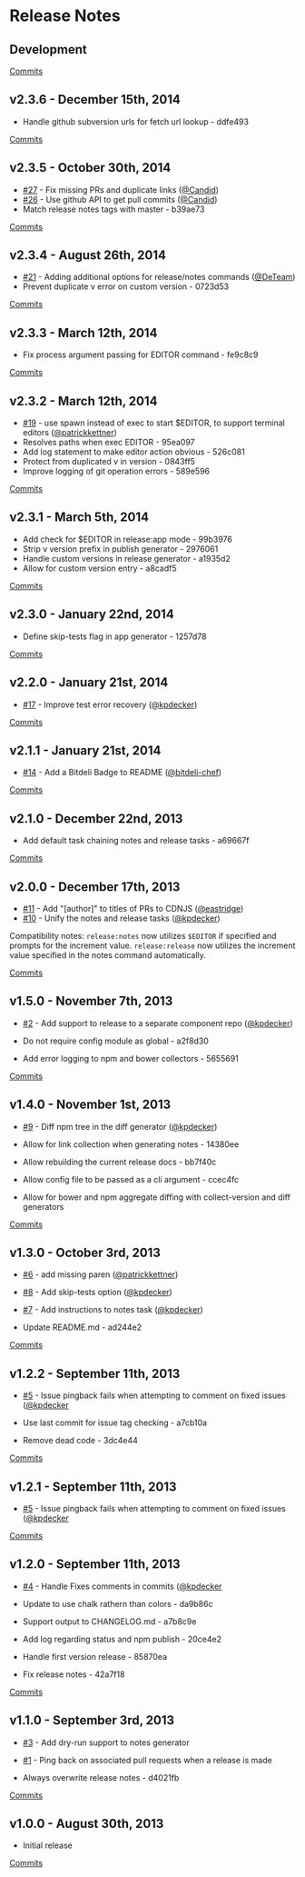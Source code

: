 # Release Notes

## Development

[Commits](https://github.com/walmartlabs/generator-release/compare/v2.3.6...master)

## v2.3.6 - December 15th, 2014
- Handle github subversion urls for fetch url lookup - ddfe493

[Commits](https://github.com/walmartlabs/generator-release/compare/v2.3.5...v2.3.6)

## v2.3.5 - October 30th, 2014
- [#27](https://github.com/walmartlabs/generator-release/pull/27) - Fix missing PRs and duplicate links ([@Candid](https://api.github.com/users/Candid))
- [#26](https://github.com/walmartlabs/generator-release/pull/26) - Use github API to get pull commits ([@Candid](https://api.github.com/users/Candid))
- Match release notes tags with master - b39ae73

[Commits](https://github.com/walmartlabs/generator-release/compare/v2.3.4...v2.3.5)

## v2.3.4 - August 26th, 2014
- [#21](https://github.com/walmartlabs/generator-release/pull/21) - Adding additional options for release/notes commands ([@DeTeam](https://api.github.com/users/DeTeam))
- Prevent duplicate v error on custom version - 0723d53

[Commits](https://github.com/walmartlabs/generator-release/compare/v2.3.3...v2.3.4)

## v2.3.3 - March 12th, 2014
- Fix process argument passing for EDITOR command - fe9c8c9

[Commits](https://github.com/walmartlabs/generator-release/compare/v2.3.2...v2.3.3)

## v2.3.2 - March 12th, 2014
- [#19](https://github.com/walmartlabs/generator-release/pull/19) - use spawn instead of exec to start $EDITOR, to support terminal editors ([@patrickkettner](https://api.github.com/users/patrickkettner))
- Resolves paths when exec EDITOR - 95ea097
- Add log statement to make editor action obvious - 526c081
- Protect from duplicated v in version - 0843ff5
- Improve logging of git operation errors - 589e596

[Commits](https://github.com/walmartlabs/generator-release/compare/v2.3.1...v2.3.2)

## v2.3.1 - March 5th, 2014
- Add check for $EDITOR in release:app mode - 99b3976
- Strip v version prefix in publish generator - 2976061
- Handle custom versions in release generator - a1935d2
- Allow for custom version entry - a8cadf5

[Commits](https://github.com/walmartlabs/generator-release/compare/v2.3.0...v2.3.1)

## v2.3.0 - January 22nd, 2014
- Define skip-tests flag in app generator - 1257d78

[Commits](https://github.com/walmartlabs/generator-release/compare/v2.2.0...v2.3.0)

## v2.2.0 - January 21st, 2014
- [#17](https://github.com/walmartlabs/generator-release/pull/17) - Improve test error recovery ([@kpdecker](https://api.github.com/users/kpdecker))

[Commits](https://github.com/walmartlabs/generator-release/compare/v2.1.1...v2.2.0)

## v2.1.1 - January 21st, 2014
- [#14](https://github.com/walmartlabs/generator-release/pull/14) - Add a Bitdeli Badge to README ([@bitdeli-chef](https://api.github.com/users/bitdeli-chef))

[Commits](https://github.com/walmartlabs/generator-release/compare/v2.1.0...v2.1.1)

## v2.1.0 - December 22nd, 2013
- Add default task chaining notes and release tasks - a69667f

[Commits](https://github.com/walmartlabs/generator-release/compare/v2.0.0...v2.1.0)

## v2.0.0 - December 17th, 2013
- [#11](https://github.com/walmartlabs/generator-release/issues/11) - Add "[author]" to titles of PRs to CDNJS ([@eastridge](https://api.github.com/users/eastridge))
- [#10](https://github.com/walmartlabs/generator-release/issues/10) - Unify the notes and release tasks ([@kpdecker](https://api.github.com/users/kpdecker))

Compatibility notes:
`release:notes` now utilizes `$EDITOR` if specified and prompts for the increment value. `release:release` now utilizes the increment value specified in the notes command automatically.

[Commits](https://github.com/walmartlabs/generator-release/compare/v1.5.0...v2.0.0)

## v1.5.0 - November 7th, 2013

- [#2](https://github.com/walmartlabs/generator-release/pull/2) - Add support to release to a separate component repo ([@kpdecker](https://api.github.com/users/kpdecker))

- Do not require config module as global - a2f8d30
- Add error logging to npm and bower collectors - 5655691

[Commits](https://github.com/walmartlabs/generator-release/compare/v1.4.0...v1.5.0)

## v1.4.0 - November 1st, 2013

- [#9](https://github.com/walmartlabs/generator-release/issues/9) - Diff npm tree in the diff generator ([@kpdecker](https://api.github.com/users/kpdecker))

- Allow for link collection when generating notes - 14380ee
- Allow rebuilding the current release docs - bb7f40c
- Allow config file to be passed as a cli argument - ccec4fc
- Allow for bower and npm aggregate diffing with collect-version and diff generators

[Commits](https://github.com/walmartlabs/generator-release/compare/v1.3.0...v1.4.0)

## v1.3.0 - October 3rd, 2013

- [#6](https://github.com/walmartlabs/generator-release/pull/6) - add missing paren ([@patrickkettner](https://api.github.com/users/patrickkettner))
- [#8](https://github.com/walmartlabs/generator-release/issues/8) - Add skip-tests option ([@kpdecker](https://api.github.com/users/kpdecker))
- [#7](https://github.com/walmartlabs/generator-release/issues/7) - Add instructions to notes task ([@kpdecker](https://api.github.com/users/kpdecker))

- Update README.md - ad244e2

[Commits](https://github.com/walmartlabs/generator-release/compare/v1.2.2...v1.3.0)

## v1.2.2 - September 11th, 2013

- [#5](https://github.com/walmartlabs/generator-release/issues/5) - Issue pingback fails when attempting to comment on fixed issues ([@kpdecker](https://api.github.com/users/kpdecker)

- Use last commit for issue tag checking - a7cb10a
- Remove dead code - 3dc4e44

[Commits](https://github.com/walmartlabs/generator-release/compare/v1.2.1...v1.2.2)

## v1.2.1 - September 11th, 2013

- [#5](https://github.com/walmartlabs/generator-release/issues/5) - Issue pingback fails when attempting to comment on fixed issues ([@kpdecker](https://api.github.com/users/kpdecker)

[Commits](https://github.com/walmartlabs/generator-release/compare/v1.2.0...v1.2.1)

## v1.2.0 - September 11th, 2013

- [#4](https://github.com/walmartlabs/generator-release/issues/4) - Handle Fixes comments in commits ([@kpdecker](https://api.github.com/users/kpdecker)

- Update to use chalk rathern than colors - da9b86c
- Support output to CHANGELOG.md - a7b8c9e
- Add log regarding status and npm publish - 20ce4e2
- Handle first version release - 85870ea
- Fix release notes - 42a7f18

[Commits](https://github.com/walmartlabs/generator-release/compare/v1.1.0...v1.2.0)

## v1.1.0 - September 3rd, 2013

- [#3](https://github.com/walmartlabs/generator-release/issues/3) - Add dry-run support to notes generator
- [#1](https://github.com/walmartlabs/generator-release/issues/1) - Ping back on associated pull requests when a release is made

- Always overwrite release notes - d4021fb

[Commits](https://github.com/walmartlabs/generator-release/compare/v1.0.0...v1.1.0)

## v1.0.0 - August 30th, 2013

- Initial release

[Commits](https://github.com/walmartlabs/generator-release/compare/e2046c3...v1.0.0)
